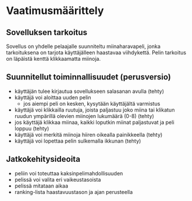 # Vaatimusmäärittely

## Sovelluksen tarkoitus

Sovellus on yhdelle pelaajalle suunniteltu miinaharavapeli, jonka tarkoituksena on tarjota käyttäjälleen haastavaa viihdykettä. Pelin tarkoitus on läpäistä kenttä klikkaamatta miinoja.

## Suunnitellut toiminnallisuudet (perusversio)

- käyttäjän tulee kirjautua sovellukseen salasanan avulla (tehty)
- käyttäjä voi aloittaa uuden pelin
  - jos aiempi peli on kesken, kysytään käyttäjältä varmistus
- käyttäjä voi klikkailla ruutuja, joista paljastuu joko miina tai klikatun ruudun ympärillä olevien miinojen lukumäärä (0-8) (tehty)
- jos käyttäjä klikkaa miinaa, kaikki loputkin miinat paljastuvat ja peli loppuu (tehty)
- käyttäjä voi merkitä miinoja hiiren oikealla painikkeella (tehty)
- käyttäjä voi lopettaa pelin sulkemalla ikkunan (tehty)

## Jatkokehitysideoita

- peliin voi toteuttaa kaksinpelimahdollisuuden
- pelissä voi valita eri vaikeustasoista
- pelissä mitataan aikaa
- ranking-lista haastavuustason ja ajan perusteella
